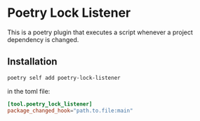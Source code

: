 # Poetry Lock Listener
This is a poetry plugin that executes a script whenever a project dependency is changed.

## Installation
```bash
poetry self add poetry-lock-listener
```

in the toml file:
```toml
[tool.poetry_lock_listener]
package_changed_hook="path.to.file:main"
```